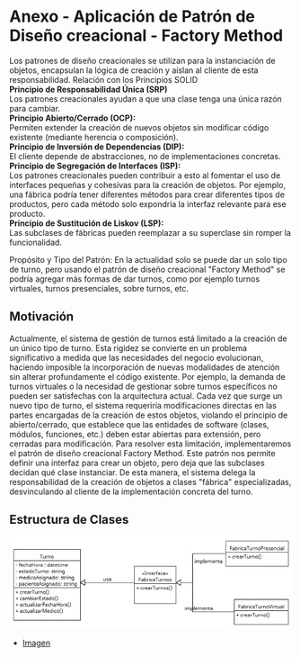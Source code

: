 # Anexo - Aplicación de Patrón de Diseño creacional - Factory Method

Los patrones de diseño creacionales se utilizan para la instanciación de objetos, encapsulan la lógica de creación y aíslan al cliente de esta responsabilidad.
Relación con los Principios SOLID  
**Principio de Responsabilidad Única (SRP)**  
Los patrones creacionales ayudan a que una clase tenga una única razón para cambiar.  
**Principio Abierto/Cerrado (OCP):**  
Permiten extender la creación de nuevos objetos sin modificar código existente (mediante herencia o composición).  
**Principio de Inversión de Dependencias (DIP):**  
El cliente depende de abstracciones, no de implementaciones concretas.  
**Principio de Segregación de Interfaces (ISP):**  
Los patrones creacionales pueden contribuir a esto al fomentar el uso de interfaces pequeñas y cohesivas para la creación de objetos. Por ejemplo, una fábrica podría tener diferentes métodos para crear diferentes tipos de productos, pero cada método solo expondría la interfaz relevante para ese producto.  
**Principio de Sustitución de Liskov (LSP):**  
Las subclases de fábricas pueden reemplazar a su superclase sin romper la funcionalidad.

Propósito y Tipo del Patrón: En la actualidad solo se puede dar un solo tipo de turno, pero usando el patrón de diseño creacional "Factory Method" se podría agregar más formas de dar turnos, como por ejemplo turnos virtuales, turnos presenciales, sobre turnos, etc.

## Motivación

Actualmente, el sistema de gestión de turnos está limitado a la creación de un único tipo de turno. Esta rigidez se convierte en un problema significativo a medida que las necesidades del negocio evolucionan, haciendo imposible la incorporación de nuevas modalidades de atención sin alterar profundamente el código existente. Por ejemplo, la demanda de turnos virtuales o la necesidad de gestionar sobre turnos específicos no pueden ser satisfechas con la arquitectura actual. Cada vez que surge un nuevo tipo de turno, el sistema requeriría modificaciones directas en las partes encargadas de la creación de estos objetos, violando el principio de abierto/cerrado, que establece que las entidades de software (clases, módulos, funciones, etc.) deben estar abiertas para extensión, pero cerradas para modificación.
Para resolver esta limitación, implementaremos el patrón de diseño creacional Factory Method. Este patrón nos permite definir una interfaz para crear un objeto, pero deja que las subclases decidan qué clase instanciar. De esta manera, el sistema delega la responsabilidad de la creación de objetos a clases "fábrica" especializadas, desvinculando al cliente de la implementación concreta del turno.

## Estructura de Clases

![Patrón de Diseño creacional - Factory Method](/img/Patrón%20de%20Diseño%20creacional%20-%20Factory%20Method.png)

- [Imagen](https://drive.google.com/file/d/14GMj18glsOoZcH-HMeeO9bpCoCzu2zNw/view?usp=drive_link)
